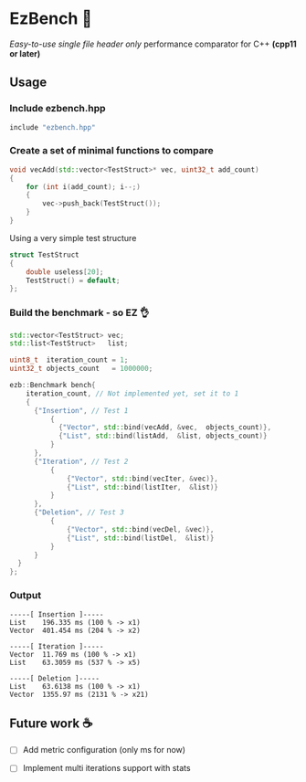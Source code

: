 # EzBench :checkered_flag:
*Easy-to-use single file header only* performance comparator for C++ **(cpp11 or later)**

## Usage
### Include ezbench.hpp
```c++
include "ezbench.hpp"
```

### Create a set of minimal functions to compare
```c++
void vecAdd(std::vector<TestStruct>* vec, uint32_t add_count)
{
    for (int i(add_count); i--;)
    {
        vec->push_back(TestStruct());
    }
}
```
Using a very simple test structure
```c++
struct TestStruct
{
    double useless[20];
    TestStruct() = default;
};
```

### Build the benchmark - so EZ :ok_hand:
```c++
std::vector<TestStruct> vec;
std::list<TestStruct>   list;

uint8_t  iteration_count = 1;
uint32_t objects_count   = 1000000;

ezb::Benchmark bench{
    iteration_count, // Not implemented yet, set it to 1
    {
      {"Insertion", // Test 1
          {
            {"Vector", std::bind(vecAdd, &vec,  objects_count)},
            {"List", std::bind(listAdd,  &list, objects_count)}
          }
      },
      {"Iteration", // Test 2
          {
              {"Vector", std::bind(vecIter, &vec)},
              {"List", std::bind(listIter,  &list)}
          }
      },
      {"Deletion", // Test 3
          {
              {"Vector", std::bind(vecDel, &vec)},
              {"List", std::bind(listDel,  &list)}
          }
      }
  }
};
```

### Output
```
-----[ Insertion ]-----
List    196.335 ms (100 % -> x1)
Vector  401.454 ms (204 % -> x2)

-----[ Iteration ]-----
Vector  11.769 ms (100 % -> x1)
List    63.3059 ms (537 % -> x5)

-----[ Deletion ]-----
List    63.6138 ms (100 % -> x1)
Vector  1355.97 ms (2131 % -> x21)
```
## Future work :coffee:
- [ ] Add metric configuration (only ms for now)
- [ ] Implement multi iterations support with stats 


